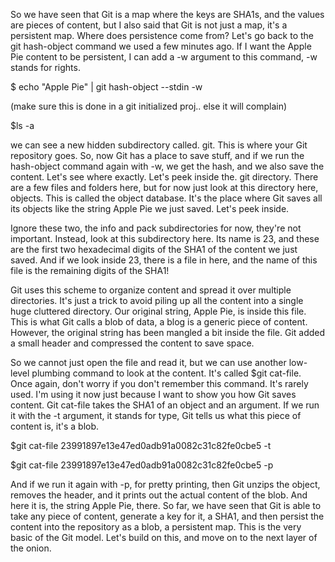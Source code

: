 So we have seen that Git is a map where the keys are SHA1s, and the values are pieces of content, but I also said that Git is not just a 
map, it's a persistent map. Where does persistence come from? Let's go back to the git hash-object command we used a few minutes ago. If I 
want the Apple Pie content to be persistent, I can add a -w argument to this command, -w stands for rights. 


$ echo "Apple Pie" | git hash-object --stdin -w

(make sure this is done in a git initialized proj.. else it will complain)


$ls -a


we can see a new hidden subdirectory called. git. This is where your Git repository goes. So, now Git has a place to save stuff, and if 
we run the hash-object command again with -w, we get the hash, and we also save the content. Let's see where exactly. Let's peek inside 
the. git directory. There are a few files and folders here, but for now just look at this directory here, objects. This is called the 
object database. It's the place where Git saves all its objects like the string Apple Pie we just saved. Let's peek inside. 

 Ignore these two, the info and pack subdirectories for now, they're not important. Instead, look at this subdirectory here. Its name is 
 23, and these are the first two hexadecimal digits of the SHA1 of the content we just saved. And if we look inside 23, there is a file 
 in  here, and the name of this file is the remaining digits of the SHA1!
 
 
Git uses this scheme to organize content and spread it over multiple directories. It's just a trick to avoid piling up all the content 
into a single huge cluttered directory. Our original string, Apple Pie, is inside this file. This is what Git calls a blob of data, a blog 
is a generic piece of content. However, the original string has been mangled a bit inside the file. Git added a small header and 
compressed the content to save space. 


So we cannot just open the file and read it, but we can use another low-level plumbing command to 
look at the content. It's called $git cat-file. Once again, don't worry if you don't remember this command. It's rarely used. I'm using 
it now just because I want to show you how Git saves content. Git cat-file takes the SHA1 of an object and an argument. If we run it 
with the -t argument, it stands for type, Git tells us what this piece of content is, it's a blob. 

$git cat-file 23991897e13e47ed0adb91a0082c31c82fe0cbe5 -t




$git cat-file 23991897e13e47ed0adb91a0082c31c82fe0cbe5 -p

And if we run it again with -p, for pretty 
printing, then Git unzips the object, removes the header, and it prints out the actual content of the blob. And here it is, the string 
Apple Pie, there. So far, we have seen that Git is able to take any piece of content, generate a key for it, a SHA1, and then persist the content into the repository as a blob, a persistent map. This is the very basic of the Git model. Let's build on this, and move on to the next layer of the onion.
